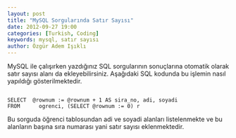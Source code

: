 ```yaml
---
layout: post
title: "MySQL Sorgularında Satır Sayısı"
date: 2012-09-27 19:00
categories: [Turkish, Coding]
keywords: mysql, satır sayısı
author: Özgür Adem Işıklı
---
```


MySQL ile çalışırken yazdığınız SQL sorgularının sonuçlarına otomatik olarak satır sayısı alanı da ekleyebilirsiniz. Aşağıdaki SQL kodunda bu işlemin nasıl yapıldığı gösterilmektedir.

<pre><code class="language-sql">
SELECT 	@rownum := @rownum + 1 AS sira_no, adi, soyadi
FROM      ogrenci, (SELECT @rownum := 0) r
</code></pre>

Bu sorguda öğrenci tablosundan adi ve soyadi alanları listelenmekte ve bu alanların başına sıra numarası yani satır sayısı eklenmektedir.
